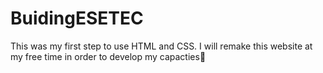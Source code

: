# BuidingESETEC
This was my first step to use HTML and CSS.
I will remake this website at my free time in order to develop my capacties🚀
